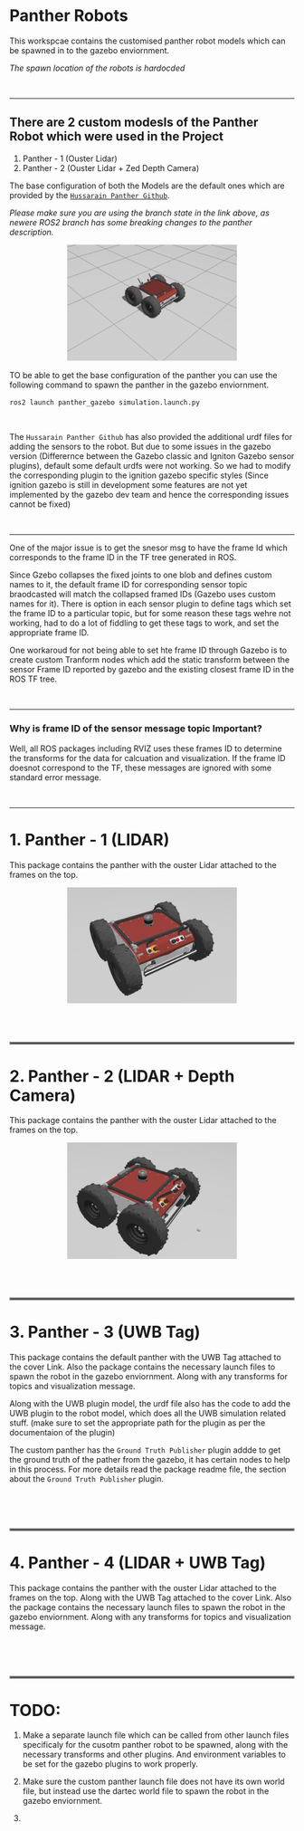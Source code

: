 # Panther Robots

This workspcae contains the customised panther robot models which can be spawned in to the gazebo enviornment.

*The spawn location of the robots is hardocded*


<br>
<hr>


##  There are 2 custom modesls of the Panther Robot which were used in the Project

1. Panther - 1 (Ouster Lidar)
2. Panther - 2 (Ouster Lidar + Zed Depth Camera)

The base configuration of both the Models are the default ones which are provided by the [`Hussarain Panther Github`](https://github.com/husarion/panther_ros/tree/ros2-devel). 

*Please make sure you are using the branch state in the link above, as newere ROS2 branch has some breaking changes to the panther description.*


<div style="text-align: center;">
    <img src="images_for_readme/panther_deafult.png" alt="Panther LIDAR" width="300">
</div>

TO be able to get the base configuration of the panther you can use the following command to spawn the panther in the gazebo enviornment.

```bash
ros2 launch panther_gazebo simulation.launch.py
```

<br>

The `Hussarain Panther Github` has also provided the additional urdf files for adding the sensors to the robot. But due to some issues in the gazebo version (Differernce between the Gazebo classic and Igniton Gazebo sensor plugins), default some default urdfs were not working. So we had to modify the corresponding plugin to the ignition gazebo specific styles (Since ignition gazebo is still in development some features are not yet implemented by the gazebo dev team and hence the corresponding issues cannot be fixed)

<br>
<hr>

One of the major issue is to get the snesor msg to have the frame Id which corresponds to the frame ID in the TF tree generated in ROS.

Since Gzebo collapses the fixed joints to one blob and defines custom names to it, the default frame ID for corresponding sensor topic braodcasted will match the collapsed framed IDs (Gazebo uses custom names for it). There is option in each sensor plugin to define tags which set the frame ID to a particular topic, but for some reason these tags wehre not working, had to do a lot of fiddling to get these tags to work, and set the appropriate frame ID.

One workaroud for not being able to set hte frame ID through Gazebo is to create custom Tranform nodes which add the static transform between the sensor Frame ID reported by gazebo and the existing closest frame ID in the ROS TF tree.

<br>
<hr>

### Why is frame ID of the sensor message topic Important?
Well, all ROS packages including RVIZ uses these frames ID to determine the transforms for the data for calcuation and visualization. If the frame ID doesnot correspond to the TF, these messages are ignored with some standard error message.


<br>
<hr>



# 1. Panther - 1 (LIDAR)

This package contains the panther with the ouster Lidar attached to the frames on the top. 

<div style="text-align: center;">
    <img src="images_for_readme/panther_lidar.png" alt="Panther LIDAR" width="300">
</div>

<br>
<br>
<br>
<!-- thick border HR -->
<hr style="border: 2px solid gray;">

# 2. Panther - 2 (LIDAR + Depth Camera)

This package contains the panther with the ouster Lidar attached to the frames on the top. 

<div style="text-align: center;">
    <img src="images_for_readme/panther_depth_cam.png" alt="Panther LIDAR" width="300">
</div>


<br>
<br>
<br>
<!-- thick border HR -->
<hr style="border: 2px solid gray;">


# 3. Panther - 3 (UWB Tag)

This package contains the default panther with the UWB Tag attached to the cover Link. Also the package contains the necessary launch files to spawn the robot in the gazebo enviornment. Along with any transforms for topics and visualization message.

Along with the UWB plugin model, the urdf file also has the code to add the UWB plugin to the robot model, which does all the UWB simulation related stuff. (make sure to set the appropriate path for the plugin as per the documentaion of the plugin)

The custom panther has the `Ground Truth Publisher` plugin addde to get the ground truth of the pather from the gazebo, it has certain nodes to help in this process. For more details read the package readme file, the section about the `Ground Truth Publisher` plugin. 


<br>
<br>
<br>
<!-- thick border HR -->

<hr style="border: 2px solid gray;">


# 4. Panther - 4 (LIDAR + UWB Tag)

This package contains the panther with the ouster Lidar attached to the frames on the top. Along with the UWB Tag attached to the cover Link. Also the package contains the necessary launch files to spawn the robot in the gazebo enviornment. Along with any transforms for topics and visualization message.



<br>
<br>
<br>
<!-- thick border HR -->
<hr style="border: 2px solid gray;">





# TODO:

1. Make a separate launch file which can be called from other launch files specificaly for the cusotm panther robot to be spawned, along with the necessary transforms and other plugins. And environment variables to be set for the gazebo plugins to work properly.

2. Make sure the custom panther launch file does not have its own world file, but instead use the dartec world file to spawn the robot in the gazebo enviornment.

3. 